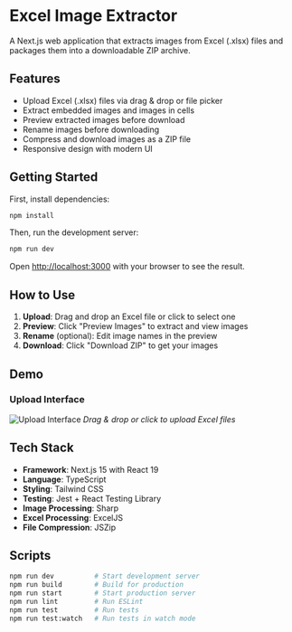 # Excel Image Extractor

A Next.js web application that extracts images from Excel (.xlsx) files and packages them into a downloadable ZIP archive.

## Features

- Upload Excel (.xlsx) files via drag & drop or file picker
- Extract embedded images and images in cells
- Preview extracted images before download
- Rename images before downloading
- Compress and download images as a ZIP file
- Responsive design with modern UI

## Getting Started

First, install dependencies:

```bash
npm install
```

Then, run the development server:

```bash
npm run dev
```

Open [http://localhost:3000](http://localhost:3000) with your browser to see the result.

## How to Use

1. **Upload**: Drag and drop an Excel file or click to select one
2. **Preview**: Click "Preview Images" to extract and view images
3. **Rename** (optional): Edit image names in the preview
4. **Download**: Click "Download ZIP" to get your images

## Demo

### Upload Interface

![Upload Interface](./public/dragndrop.png.png)
_Drag & drop or click to upload Excel files_

## Tech Stack

- **Framework**: Next.js 15 with React 19
- **Language**: TypeScript
- **Styling**: Tailwind CSS
- **Testing**: Jest + React Testing Library
- **Image Processing**: Sharp
- **Excel Processing**: ExcelJS
- **File Compression**: JSZip

## Scripts

```bash
npm run dev          # Start development server
npm run build        # Build for production
npm run start        # Start production server
npm run lint         # Run ESLint
npm run test         # Run tests
npm run test:watch   # Run tests in watch mode
```
